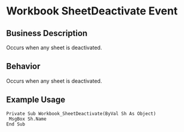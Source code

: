 # Workbook SheetDeactivate Event

## Business Description
Occurs when any sheet is deactivated.

## Behavior
Occurs when any sheet is deactivated.

## Example Usage
```vba
Private Sub Workbook_SheetDeactivate(ByVal Sh As Object) 
 MsgBox Sh.Name 
End Sub
```